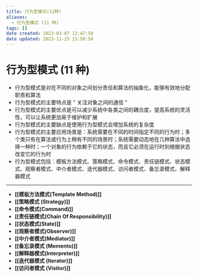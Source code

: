 ```yaml
---
title: 行为型模式(11种)
aliases:
  - 行为型模式 (11 种)
tags: []
date created: 2023-03-07 12:47:59
date updated: 2023-11-25 13:50:50
---
```


# 行为型模式 (11 种)

- 行为型模式是对在不同的对象之间划分责任和算法的抽象化，能够有效地分配职责和算法
- 行为型模式的主要特点是 " 关注对象之间的通信 "
- 行为型模式的主要优点是可以减少系统中各类之间的耦合度，提高系统的灵活性，可以让系统更加易于维护和扩展
- 行为型模式的主要缺点是使用行为型模式会增加系统的复杂度
- 行为型模式的主要应用场景是：系统需要在不同的时间指定不同的行为时；多个类只有在算法或行为上稍有不同的场景时；系统需要动态地在几种算法中选择一种时；一个对象的行为依赖于它的状态，而且它必须在运行时刻根据状态改变它的行为时
- 行为型模式包括：模板方法模式、策略模式、命令模式、责任链模式、状态模式、观察者模式、中介者模式、迭代器模式、访问者模式、备忘录模式、解释器模式
---
- **[[模板方法模式(Template Method)]]**
- **[[策略模式 (Strategy)]]**
- **[[命令模式(Command)]]**
- **[[责任链模式(Chain Of Responsibility)]]**
- **[[状态模式(State)]]**
- **[[观察者模式(Observer)]]**
- **[[中介者模式(Mediator)]]**
- **[[备忘录模式 (Memento)]]**
- **[[解释器模式(Interpreter)]]**
- **[[迭代器模式 (Iterator)]]**
- **[[访问者模式 (Visitor)]]**
